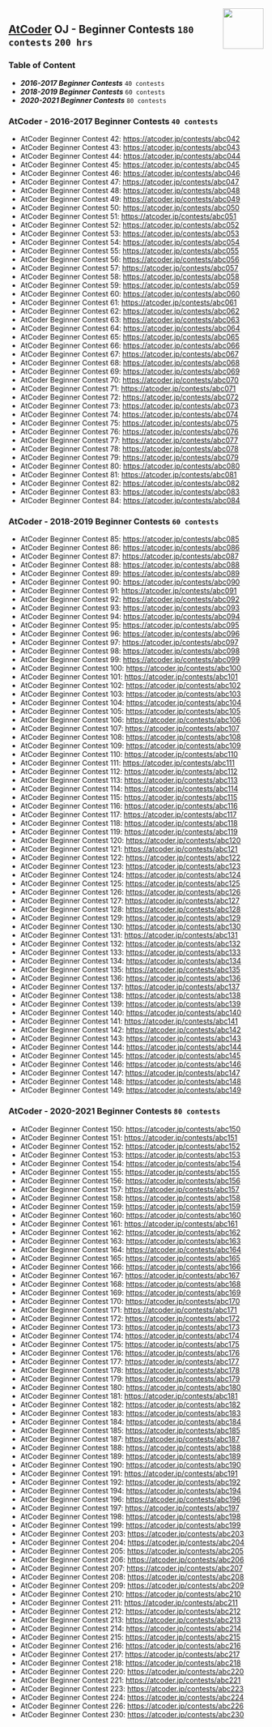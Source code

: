 <img align="right" width="80" height="80" src="https://github.com/cs-MohamedAyman/Problem-Solving-Training/blob/master/online-judges-logos/atcoder.jpg">

## [AtCoder](https://atcoder.jp/) OJ - Beginner Contests `180 contests` `200 hrs`

### Table of Content

- ***2016-2017 Beginner Contests*** 	`40 contests`
- ***2018-2019 Beginner Contests*** 	`60 contests`
- ***2020-2021 Beginner Contests*** 	`80 contests`

### AtCoder - 2016-2017 Beginner Contests `40 contests`

- AtCoder Beginner Contest 42: https://atcoder.jp/contests/abc042
- AtCoder Beginner Contest 43: https://atcoder.jp/contests/abc043
- AtCoder Beginner Contest 44: https://atcoder.jp/contests/abc044
- AtCoder Beginner Contest 45: https://atcoder.jp/contests/abc045
- AtCoder Beginner Contest 46: https://atcoder.jp/contests/abc046
- AtCoder Beginner Contest 47: https://atcoder.jp/contests/abc047
- AtCoder Beginner Contest 48: https://atcoder.jp/contests/abc048
- AtCoder Beginner Contest 49: https://atcoder.jp/contests/abc049
- AtCoder Beginner Contest 50: https://atcoder.jp/contests/abc050
- AtCoder Beginner Contest 51: https://atcoder.jp/contests/abc051
- AtCoder Beginner Contest 52: https://atcoder.jp/contests/abc052
- AtCoder Beginner Contest 53: https://atcoder.jp/contests/abc053
- AtCoder Beginner Contest 54: https://atcoder.jp/contests/abc054
- AtCoder Beginner Contest 55: https://atcoder.jp/contests/abc055
- AtCoder Beginner Contest 56: https://atcoder.jp/contests/abc056
- AtCoder Beginner Contest 57: https://atcoder.jp/contests/abc057
- AtCoder Beginner Contest 58: https://atcoder.jp/contests/abc058
- AtCoder Beginner Contest 59: https://atcoder.jp/contests/abc059
- AtCoder Beginner Contest 60: https://atcoder.jp/contests/abc060
- AtCoder Beginner Contest 61: https://atcoder.jp/contests/abc061
- AtCoder Beginner Contest 62: https://atcoder.jp/contests/abc062
- AtCoder Beginner Contest 63: https://atcoder.jp/contests/abc063
- AtCoder Beginner Contest 64: https://atcoder.jp/contests/abc064
- AtCoder Beginner Contest 65: https://atcoder.jp/contests/abc065
- AtCoder Beginner Contest 66: https://atcoder.jp/contests/abc066
- AtCoder Beginner Contest 67: https://atcoder.jp/contests/abc067
- AtCoder Beginner Contest 68: https://atcoder.jp/contests/abc068
- AtCoder Beginner Contest 69: https://atcoder.jp/contests/abc069
- AtCoder Beginner Contest 70: https://atcoder.jp/contests/abc070
- AtCoder Beginner Contest 71: https://atcoder.jp/contests/abc071
- AtCoder Beginner Contest 72: https://atcoder.jp/contests/abc072
- AtCoder Beginner Contest 73: https://atcoder.jp/contests/abc073
- AtCoder Beginner Contest 74: https://atcoder.jp/contests/abc074
- AtCoder Beginner Contest 75: https://atcoder.jp/contests/abc075
- AtCoder Beginner Contest 76: https://atcoder.jp/contests/abc076
- AtCoder Beginner Contest 77: https://atcoder.jp/contests/abc077
- AtCoder Beginner Contest 78: https://atcoder.jp/contests/abc078
- AtCoder Beginner Contest 79: https://atcoder.jp/contests/abc079
- AtCoder Beginner Contest 80: https://atcoder.jp/contests/abc080
- AtCoder Beginner Contest 81: https://atcoder.jp/contests/abc081
- AtCoder Beginner Contest 82: https://atcoder.jp/contests/abc082
- AtCoder Beginner Contest 83: https://atcoder.jp/contests/abc083
- AtCoder Beginner Contest 84: https://atcoder.jp/contests/abc084

### AtCoder - 2018-2019 Beginner Contests `60 contests`

- AtCoder Beginner Contest 85: https://atcoder.jp/contests/abc085
- AtCoder Beginner Contest 86: https://atcoder.jp/contests/abc086
- AtCoder Beginner Contest 87: https://atcoder.jp/contests/abc087
- AtCoder Beginner Contest 88: https://atcoder.jp/contests/abc088
- AtCoder Beginner Contest 89: https://atcoder.jp/contests/abc089
- AtCoder Beginner Contest 90: https://atcoder.jp/contests/abc090
- AtCoder Beginner Contest 91: https://atcoder.jp/contests/abc091
- AtCoder Beginner Contest 92: https://atcoder.jp/contests/abc092
- AtCoder Beginner Contest 93: https://atcoder.jp/contests/abc093
- AtCoder Beginner Contest 94: https://atcoder.jp/contests/abc094
- AtCoder Beginner Contest 95: https://atcoder.jp/contests/abc095
- AtCoder Beginner Contest 96: https://atcoder.jp/contests/abc096
- AtCoder Beginner Contest 97: https://atcoder.jp/contests/abc097
- AtCoder Beginner Contest 98: https://atcoder.jp/contests/abc098
- AtCoder Beginner Contest 99: https://atcoder.jp/contests/abc099
- AtCoder Beginner Contest 100: https://atcoder.jp/contests/abc100
- AtCoder Beginner Contest 101: https://atcoder.jp/contests/abc101
- AtCoder Beginner Contest 102: https://atcoder.jp/contests/abc102
- AtCoder Beginner Contest 103: https://atcoder.jp/contests/abc103
- AtCoder Beginner Contest 104: https://atcoder.jp/contests/abc104
- AtCoder Beginner Contest 105: https://atcoder.jp/contests/abc105
- AtCoder Beginner Contest 106: https://atcoder.jp/contests/abc106
- AtCoder Beginner Contest 107: https://atcoder.jp/contests/abc107
- AtCoder Beginner Contest 108: https://atcoder.jp/contests/abc108
- AtCoder Beginner Contest 109: https://atcoder.jp/contests/abc109
- AtCoder Beginner Contest 110: https://atcoder.jp/contests/abc110
- AtCoder Beginner Contest 111: https://atcoder.jp/contests/abc111
- AtCoder Beginner Contest 112: https://atcoder.jp/contests/abc112
- AtCoder Beginner Contest 113: https://atcoder.jp/contests/abc113
- AtCoder Beginner Contest 114: https://atcoder.jp/contests/abc114
- AtCoder Beginner Contest 115: https://atcoder.jp/contests/abc115
- AtCoder Beginner Contest 116: https://atcoder.jp/contests/abc116
- AtCoder Beginner Contest 117: https://atcoder.jp/contests/abc117
- AtCoder Beginner Contest 118: https://atcoder.jp/contests/abc118
- AtCoder Beginner Contest 119: https://atcoder.jp/contests/abc119
- AtCoder Beginner Contest 120: https://atcoder.jp/contests/abc120
- AtCoder Beginner Contest 121: https://atcoder.jp/contests/abc121
- AtCoder Beginner Contest 122: https://atcoder.jp/contests/abc122
- AtCoder Beginner Contest 123: https://atcoder.jp/contests/abc123
- AtCoder Beginner Contest 124: https://atcoder.jp/contests/abc124
- AtCoder Beginner Contest 125: https://atcoder.jp/contests/abc125
- AtCoder Beginner Contest 126: https://atcoder.jp/contests/abc126
- AtCoder Beginner Contest 127: https://atcoder.jp/contests/abc127
- AtCoder Beginner Contest 128: https://atcoder.jp/contests/abc128
- AtCoder Beginner Contest 129: https://atcoder.jp/contests/abc129
- AtCoder Beginner Contest 130: https://atcoder.jp/contests/abc130
- AtCoder Beginner Contest 131: https://atcoder.jp/contests/abc131
- AtCoder Beginner Contest 132: https://atcoder.jp/contests/abc132
- AtCoder Beginner Contest 133: https://atcoder.jp/contests/abc133
- AtCoder Beginner Contest 134: https://atcoder.jp/contests/abc134
- AtCoder Beginner Contest 135: https://atcoder.jp/contests/abc135
- AtCoder Beginner Contest 136: https://atcoder.jp/contests/abc136
- AtCoder Beginner Contest 137: https://atcoder.jp/contests/abc137
- AtCoder Beginner Contest 138: https://atcoder.jp/contests/abc138
- AtCoder Beginner Contest 139: https://atcoder.jp/contests/abc139
- AtCoder Beginner Contest 140: https://atcoder.jp/contests/abc140
- AtCoder Beginner Contest 141: https://atcoder.jp/contests/abc141
- AtCoder Beginner Contest 142: https://atcoder.jp/contests/abc142
- AtCoder Beginner Contest 143: https://atcoder.jp/contests/abc143
- AtCoder Beginner Contest 144: https://atcoder.jp/contests/abc144
- AtCoder Beginner Contest 145: https://atcoder.jp/contests/abc145
- AtCoder Beginner Contest 146: https://atcoder.jp/contests/abc146
- AtCoder Beginner Contest 147: https://atcoder.jp/contests/abc147
- AtCoder Beginner Contest 148: https://atcoder.jp/contests/abc148
- AtCoder Beginner Contest 149: https://atcoder.jp/contests/abc149

### AtCoder - 2020-2021 Beginner Contests `80 contests`

- AtCoder Beginner Contest 150: https://atcoder.jp/contests/abc150
- AtCoder Beginner Contest 151: https://atcoder.jp/contests/abc151
- AtCoder Beginner Contest 152: https://atcoder.jp/contests/abc152
- AtCoder Beginner Contest 153: https://atcoder.jp/contests/abc153
- AtCoder Beginner Contest 154: https://atcoder.jp/contests/abc154
- AtCoder Beginner Contest 155: https://atcoder.jp/contests/abc155
- AtCoder Beginner Contest 156: https://atcoder.jp/contests/abc156
- AtCoder Beginner Contest 157: https://atcoder.jp/contests/abc157
- AtCoder Beginner Contest 158: https://atcoder.jp/contests/abc158
- AtCoder Beginner Contest 159: https://atcoder.jp/contests/abc159
- AtCoder Beginner Contest 160: https://atcoder.jp/contests/abc160
- AtCoder Beginner Contest 161: https://atcoder.jp/contests/abc161
- AtCoder Beginner Contest 162: https://atcoder.jp/contests/abc162
- AtCoder Beginner Contest 163: https://atcoder.jp/contests/abc163
- AtCoder Beginner Contest 164: https://atcoder.jp/contests/abc164
- AtCoder Beginner Contest 165: https://atcoder.jp/contests/abc165
- AtCoder Beginner Contest 166: https://atcoder.jp/contests/abc166
- AtCoder Beginner Contest 167: https://atcoder.jp/contests/abc167
- AtCoder Beginner Contest 168: https://atcoder.jp/contests/abc168
- AtCoder Beginner Contest 169: https://atcoder.jp/contests/abc169
- AtCoder Beginner Contest 170: https://atcoder.jp/contests/abc170
- AtCoder Beginner Contest 171: https://atcoder.jp/contests/abc171
- AtCoder Beginner Contest 172: https://atcoder.jp/contests/abc172
- AtCoder Beginner Contest 173: https://atcoder.jp/contests/abc173
- AtCoder Beginner Contest 174: https://atcoder.jp/contests/abc174
- AtCoder Beginner Contest 175: https://atcoder.jp/contests/abc175
- AtCoder Beginner Contest 176: https://atcoder.jp/contests/abc176
- AtCoder Beginner Contest 177: https://atcoder.jp/contests/abc177
- AtCoder Beginner Contest 178: https://atcoder.jp/contests/abc178
- AtCoder Beginner Contest 179: https://atcoder.jp/contests/abc179
- AtCoder Beginner Contest 180: https://atcoder.jp/contests/abc180
- AtCoder Beginner Contest 181: https://atcoder.jp/contests/abc181
- AtCoder Beginner Contest 182: https://atcoder.jp/contests/abc182
- AtCoder Beginner Contest 183: https://atcoder.jp/contests/abc183
- AtCoder Beginner Contest 184: https://atcoder.jp/contests/abc184
- AtCoder Beginner Contest 185: https://atcoder.jp/contests/abc185
- AtCoder Beginner Contest 187: https://atcoder.jp/contests/abc187
- AtCoder Beginner Contest 188: https://atcoder.jp/contests/abc188
- AtCoder Beginner Contest 189: https://atcoder.jp/contests/abc189
- AtCoder Beginner Contest 190: https://atcoder.jp/contests/abc190
- AtCoder Beginner Contest 191: https://atcoder.jp/contests/abc191
- AtCoder Beginner Contest 192: https://atcoder.jp/contests/abc192
- AtCoder Beginner Contest 194: https://atcoder.jp/contests/abc194
- AtCoder Beginner Contest 196: https://atcoder.jp/contests/abc196
- AtCoder Beginner Contest 197: https://atcoder.jp/contests/abc197
- AtCoder Beginner Contest 198: https://atcoder.jp/contests/abc198
- AtCoder Beginner Contest 199: https://atcoder.jp/contests/abc199
- AtCoder Beginner Contest 203: https://atcoder.jp/contests/abc203
- AtCoder Beginner Contest 204: https://atcoder.jp/contests/abc204
- AtCoder Beginner Contest 205: https://atcoder.jp/contests/abc205
- AtCoder Beginner Contest 206: https://atcoder.jp/contests/abc206
- AtCoder Beginner Contest 207: https://atcoder.jp/contests/abc207
- AtCoder Beginner Contest 208: https://atcoder.jp/contests/abc208
- AtCoder Beginner Contest 209: https://atcoder.jp/contests/abc209
- AtCoder Beginner Contest 210: https://atcoder.jp/contests/abc210
- AtCoder Beginner Contest 211: https://atcoder.jp/contests/abc211
- AtCoder Beginner Contest 212: https://atcoder.jp/contests/abc212
- AtCoder Beginner Contest 213: https://atcoder.jp/contests/abc213
- AtCoder Beginner Contest 214: https://atcoder.jp/contests/abc214
- AtCoder Beginner Contest 215: https://atcoder.jp/contests/abc215
- AtCoder Beginner Contest 216: https://atcoder.jp/contests/abc216
- AtCoder Beginner Contest 217: https://atcoder.jp/contests/abc217
- AtCoder Beginner Contest 218: https://atcoder.jp/contests/abc218
- AtCoder Beginner Contest 220: https://atcoder.jp/contests/abc220
- AtCoder Beginner Contest 221: https://atcoder.jp/contests/abc221
- AtCoder Beginner Contest 223: https://atcoder.jp/contests/abc223
- AtCoder Beginner Contest 224: https://atcoder.jp/contests/abc224
- AtCoder Beginner Contest 226: https://atcoder.jp/contests/abc226
- AtCoder Beginner Contest 230: https://atcoder.jp/contests/abc230
